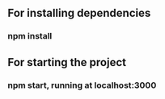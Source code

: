 ## For installing dependencies
### npm install

## For starting the project
### npm start, running at localhost:3000
